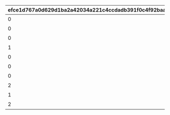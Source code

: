|efce1d767a0d629d1ba2a42034a221c4ccdadb391f0c4f92baa0786fdbf5388e|994933a8f6cef03505f22c720114a6da8de55442542aba6b3e3fe2633748cba2|e9c62f2d5a5a0d6e625d708816a62138c532b08dd27b7bd148d20c29adf1713b|3d7dc7d55a4c7509050d9b23e275973558fc463bb27d6eaf23ecfe8633109343|83d575c01e6fb8c0ddfe462624c93cde6579fa4732109f8c3d39c9fb19990768|8b0ec6de6b53e0863c6b1260724f34896da329c43226a7bee9159d1aaac6a492|50696fae5481d4c372ec9e1da52bc344a3bbcd58b58a2c466bc3cf7e0ca209cd|
| --- | --- | --- | --- | --- | --- | --- |
|0|1|0|3|1|料理入手イベント|0|
|0|2|0|1|2|ダイス入手イベント1|0|
|0|2|0|2|3|ダイス入手イベント2|0|
|1|3|3|0|4|ターン数カウントスキップ|0|
|0|4|2|100|5|マイル+100%|1|
|0|5|2|100|6|ミニゲームマイル+100%|1|
|0|6|3|300|7|ショップ割引イベント|1|
|2|3|3|0|98001|ターン数カウントスキップ1|0|
|1|3|3|0|98011|ターン数カウントスキップ1|0|
|2|3|3|0|98012|ターン数カウントスキップ2|0|